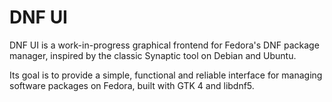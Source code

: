 # DNF UI

DNF UI is a work-in-progress graphical frontend for Fedora's DNF package manager, inspired by the classic Synaptic tool on Debian and Ubuntu.

Its goal is to provide a simple, functional and reliable interface for managing software packages on Fedora, built with GTK 4 and libdnf5.
